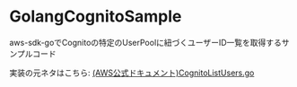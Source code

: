 # GolangCognitoSample
aws-sdk-goでCognitoの特定のUserPoolに紐づくユーザーID一覧を取得するサンプルコード

実装の元ネタはこちら: [(AWS公式ドキュメント)CognitoListUsers.go](https://docs.aws.amazon.com/code-samples/latest/catalog/go-cognito-CognitoListUsers.go.html)